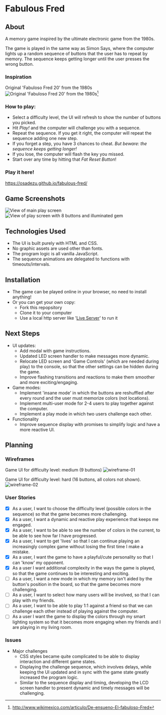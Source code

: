 # Fabulous Fred

## About

A memory game inspired by the ultimate electronic game from the 1980s.

The game is played in the same way as Simon Says, where the computer lights up a random sequence of buttons that the user has to repeat by memory. The sequence keeps getting longer until the user presses the wrong button.

### Inspiration

Original 'Fabuloso Fred 20' from the 1980s
![Original 'Fabuloso Fred 20' from the 1980s](./planning/reference/Fabuloso-Fred-20.jpg)[^source]

### How to play:

- Select a difficulty level, the UI will refresh to show the number of buttons you picked.
- Hit _Play!_ and the computer will challenge you with a sequence.
- Repeat the sequence. If you get it right, the computer will repeat the sequence adding one new step.
- If you forget a step, you have 3 chances to cheat. _But beware: the sequence keeps getting longer!_
- If you lose, the computer will flash the key you missed.
- Start over any time by hitting that _Fat Reset Button_!

### Play it here!

https://osadezu.github.io/fabulous-fred/

## Game Screenshots

![View of main play screen](./planning/screenshots/fabulous-fred-screenshot-01.png)
![View of play screen with 8 buttons and illuminated gem](./planning/screenshots/fabulous-fred-screenshot-02.png)

## Technologies Used

- The UI is built purely with HTML and CSS.
- No graphic assets are used other than fonts.
- The program logic is all vanilla JavaScript.
- The sequence animations are delegated to functions with timeouts/intervals.

## Installation

- The game can be played online in your browser, no need to install anything!
- Or you can get your own copy:
  - Fork this repopsitory
  - Clone it to your computer
  - Use a local http server like '[Live Server](https://marketplace.visualstudio.com/items?itemName=ritwickdey.LiveServer)' to run it

## Next Steps

- UI updates:
  - Add modal with game instructions.
  - Updated LED screen handler to make messages more dynamic.
  - Relocate LED screen and 'Game Controls' (which are needed during play) to the console, so that the other settings can be hidden during the game.
  - Improve flashing transitions and reactions to make them smoother and more exciting/engaging.
- Game modes:
  - Implement 'insane mode' in which the buttons are reshuffled after every round and the user must memorize colors (not locations).
  - Implement multi-user mode for 2-4 users to play together against the computer.
  - Implement a play mode in which two users challenge each other.
- Functionality
  - Improve sequence display with promises to simplify logic and have a more reactive UI.

## Planning

### Wireframes

Game UI for difficulty level: medium (9 buttons)
![wireframe-01](./planning/wireframes/wireframe-01.png)

Game UI for difficulty level: hard (16 buttons, all colors not shown).
![wireframe-02](./planning/wireframes/wireframe-02.png)

### User Stories

- [x] As a user, I want to choose the difficulty level (possible colors in the sequence) so that the game becomes more challenging.
- [x] As a user, I want a dynamic and reactive play experience that keeps me engaged.
- [x] As a user, I want to be able to see the number of colors in the current, to be able to see how far I have progressed.
- [x] As a user, I want to get 'lives' so that I can continue playing an increasingly complex game without losing the first time I make a mistake.
- [x] As a user, I want the game to have a playful/cute personality so that I can 'know' my opponent.
- [x] As a user I want additional complexity in the ways the game is played, so that the game continues to be interesting and exciting.
- [ ] As a user, I want a new mode in which my memory isn't aided by the button's position in the board, so that the game becomes more challenging.
- [ ] As a user, I want to select how many users will be involved, so that I can play with my friends.
- [ ] As a user, I want to be able to play 1:1 against a friend so that we can challenge each other instead of playing against the computer.
- [ ] As a user I want the game to display the colors through my smart lighting system so that it becomes more engaging when my friends and I are playing in my living room.

### Issues

- Major challenges
  - CSS styles became quite complicated to be able to display interaction and different game states.
  - Displaying the challenge sequence, which involves delays, while keeping the UI updated and in sync with the game state greatly increased the program logic.
  - Similar to the sequence display and timing, developing the LCD screen handler to present dynamic and timely messages will be challenging.

[^source]: http://www.wikimexico.com/articulo/De-ensueno-El-fabuloso-Fred
